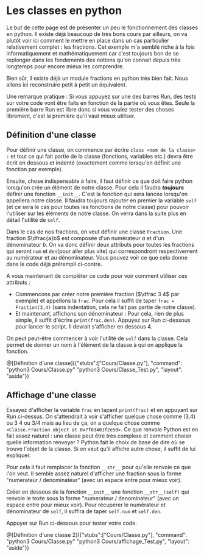 # Les classes en python

Le but de cette page est de présenter un peu le fonctionnement des classes en python. Il existe déjà beaucoup de très bons cours par ailleurs, on va plutôt voir ici comment le mettre en place dans un cas particulier relativement complet : les fractions.  Cet exemple m'a semblé riche à la fois informatiquement et mathématiquement car c'est toujours bon de se replonger dans les fondements des notions qu'on connait depuis très longtemps pour encore mieux les comprendre.

Bien sûr, il existe déjà un module fractions en python très bien fait. Nous allons ici reconstruire petit à petit un équivalent.

Une remarque pratique : Si vous appuyez sur une des barres Run, des tests sur votre code vont être faits en fonction de la partie où vous êtes. Seule la première barre Run est libre donc si vous voulez tester des choses librement, c'est la première qu'il vaut mieux utiliser.

## Définition d'une classe

Pour définir une classe, on commence par écrire `class <nom de la classe> :` et tout ce qui fait partie de la classe (fonctions, variables etc.) devra être écrit en dessous et indenté (exactement comme lorsqu'on définit une fonction par exemple).

Ensuite, chose indispensable à faire, il faut définir ce que doit faire python lorsqu'on crée un élément de notre classe. Pour cela il faudra ***toujours*** définir une fonction `__init__`. C'est la fonction qui sera lancée lorsqu'on appellera notre classe. Il faudra toujours rajouter en premier la variable `self` (et ce sera le cas pour toutes les fonctions de notre classe) pour pouvoir l'utiliser sur les éléments de notre classe. On verra dans la suite plus en détail l'utilité de `self`. 

Dans le cas de nos fractions, on veut définir une classe `Fraction`. Une fraction $`\dfrac{a}b`$ est composée d'un numérateur $`a`$ et d'un dénominateur $`b`$. On va donc définir deux attributs pour toutes les fractions qui seront `num` et `den`(pour aller plus vite) qui correspondront respectivement au numérateur et au dénominateur. Vous pouvez voir ce que cela donne dans le code déjà prérempli ci-contre.

A vous maintenant de compléter ce code pour voir comment utiliser ces attributs :

- Commencons par créer notre première fraction ($`\dfrac 3 4`$ par exemple) et appellons la `frac`. Pour cela il suffit de taper `frac = Fraction(3,4)` (sans indentation, cela ne fait pas partie de notre classe).
- Et maintenant, affichons son dénominateur : Pour cela, rien de plus simple, il suffit d'écrire `print(frac.den)`. Appuyez sur Run ci-dessous pour lancer le script. Il devrait s'afficher en dessous 4.

On peut peut-être commencer à voir l'utilité de `self` dans la classe. Cela permet de donner un nom à l'élément de la classe à qui on applique la fonction.

@[Définition d'une classe]({"stubs":["Cours/Classe.py"], "command": "python3 Cours/Classe.py" "python3 Cours/Classe_Test.py", "layout": "aside"})

## Affichage d'une classe

Essayez d'afficher la variable `frac` en tapant `print(frac)` et en appuyant sur Run ci-dessus. On s'attendrait à voir s'afficher quelque chose comme (3,4) ou 3 4 ou 3/4 mais au lieu de ça, on a quelque chose comme `<Classe.Fraction object at 0x7f03401f2e50>`. Ce que renvoie Python est en fait assez naturel : une classe peut être très complexe et comment choisir quelle information renvoyer ? Python fait le choix de base de dire où se trouve l'objet de la classe. Si on veut qu'il affiche autre chose, il suffit de lui expliquer.

Pour cela il faut remplacer la fonction `__str__` pour qu'elle renvoie ce que l'on veut. Il semble assez naturel d'afficher une fraction sous la forme "numerateur / denominateur" (avec un espace entre pour mieux voir).

Créer en dessous de la fonction `__init__` une fonction `__str__(self)` qui renvoie le texte sous la forme "numerateur / denominateur" (avec un espace entre pour mieux voir). Pour récupérer le numérateur et dénominateur de `self`, il suffira de taper `self.num` et `self.den`.

Appuyer sur Run ci-dessous pour tester votre code.

@[Définition d'une classe 2]({"stubs":["Cours/Classe.py"], "command": "python3 Cours/Classe.py" "python3 Cours/affichage_Test.py", "layout": "aside"})
